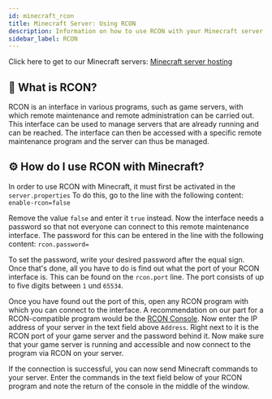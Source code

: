 ```yaml
---
id: minecraft_rcon
title: Minecraft Server: Using RCON
description: Information on how to use RCON with your Minecraft server from ZAP-Hosting to manage your server - ZAP-Hosting.com documentation
sidebar_label: RCON
---
```


Click here to get to our Minecraft servers: [Minecraft server hosting](https://zap-hosting.com/en/minecraft-server-hosting/)

## 🔎 What is RCON?
RCON is an interface in various programs, such as game servers, with which remote maintenance and remote administration can be carried out. This interface can be used to manage servers that are already running and can be reached. The interface can then be accessed with a specific remote maintenance program and the server can thus be managed.

## ⚙ How do I use RCON with Minecraft?
In order to use RCON with Minecraft, it must first be activated in the `server.properties`
To do this, go to the line with the following content: 
`enable-rcon=false`

Remove the value `false` and enter it `true` instead.
Now the interface needs a password so that not everyone can connect to this remote maintenance interface. The password for this can be entered in the line with the following content:
`rcon.password=`

To set the password, write your desired password after the equal sign. Once that's done, all you have to do is find out what the port of your RCON interface is. This can be found on the `rcon.port` line. The port consists of up to five digits between `1` und `65534`.

Once you have found out the port of this, open any RCON program with which you can connect to the interface. A recommendation on our part for a RCON-compatible program would be the [RCON Console](https://sourceforge.net/projects/rconconsole/).
Now enter the IP address of your server in the text field above `Address`. Right next to it is the RCON port of your game server and the password behind it. Now make sure that your game server is running and accessible and now connect to the program via RCON on your server.

If the connection is successful, you can now send Minecraft commands to your server. Enter the commands in the text field below of your RCON program and note the return of the console in the middle of the window.
